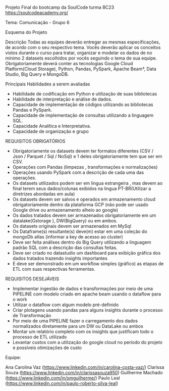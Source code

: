 Projeto Final do bootcamp da SoulCode turma BC23 https://soulcodeacademy.org/

Tema: Comunicação - Grupo 6

Esquema do Projeto

Descrição
Todas as equipes deverão entregar as mesmas especificações, de acordo com o seu respectivo tema. Vocês deverão aplicar os conceitos vistos durante o curso para tratar,
organizar e modelar os dados de no mínimo 2 datasets escolhidos por vocês seguindo o tema de sua equipe.
Obrigatoriamente deverá conter as tecnologias Google Cloud Platform(Cloud Storage), Python, Pandas, PySpark, Apache Beam*, Data Studio, Big Query e MongoDB.


Principais Habilidades a serem avaliadas
- Habilidade de codificação em Python e utilização de suas bibliotecas
- Habilidade de interpretação e análise de dados.
- Capacidade de implementação de códigos utilizando as bibliotecas Pandas e PySpark.
- Capacidade de implementação de consultas utilizando a linguagem SQL.
- Capacidade Analítica e Interpretativa.
- Capacidade de organização e grupo


REQUISITOS OBRIGATÓRIOS
- Obrigatoriamente os datasets devem ter formatos diferentes (CSV / Json / Parquet / Sql / NoSql) e 1 deles obrigatoriamente tem que ser em CSV.
- Operações com Pandas (limpezas , transformações e normalizações) 
- Operações usando PySpark com a descrição de cada uma das operações.
- Os datasets utilizados podem ser em lingua estrangeira , mas devem ao final terem seus dados/colunas exibidos na lingua PT-BR(Utilizar a diretrizes abordadas em 
aula)
- Os datasets devem ser salvos e operados em armazenamento cloud obrigatoriamente dentro da plataforma GCP (não pode ser usado Google drive ou armazenamento alheio ao
google)
- Os dados tratados devem ser armazenados obrigatoriamente em um datalake(Gstorage ), DW(BigQuery) ou em ambos.
- Os datasets originais devem ser armazenados em MySql
- Os Dataframe(s) resultante(s) deve(m) estar em uma coleção do mongoDb atlas (informar a key de acesso ao cluster) 
- Deve ser feita análises dentro do Big Query utilizando a linguagem padrão SQL com a descrição das consultas feitas.
- Deve ser criado no datastudio um dashboard para exibição gráfica dos dados tratados trazendo insights importantes
- E deve ser demonstrado em um workflow simples (gráfico) as etapas de ETL com suas respectivas ferramentas.


REQUISITOS DESEJÁVEIS
- Implementar ingestão de dados e transformações por meio de uma PIPELINE com modelo criado em apache beam usando o dataflow para o work
- Utilizar o dataflow com algum modelo pré-definido
- Criar plotagens usando pandas para alguns insights durante o processo de Transformação 
- Por meio de uma PIPELINE fazer o carregamento dos dados normalizados diretamente para um DW ou DataLake ou ambos
- Montar um relatório completo com os insights que justificam todo o processo de ETL utilizado
- Levantar custos com a utilização do google cloud no período do projeto e possíveis otimizações de custo

Equipe:

Ana Carolina Vaz (https://www.linkedin.com/in/carolina-costa-vaz/)
Clarissa Souza (https://www.linkedin.com/in/clarissasouza950)
Guilherme Machado (https://www.linkedin.com/in/smguilherme/)
Paulo Leal (https://www.linkedin.com/in/paulo-roberto-silva-leal)

